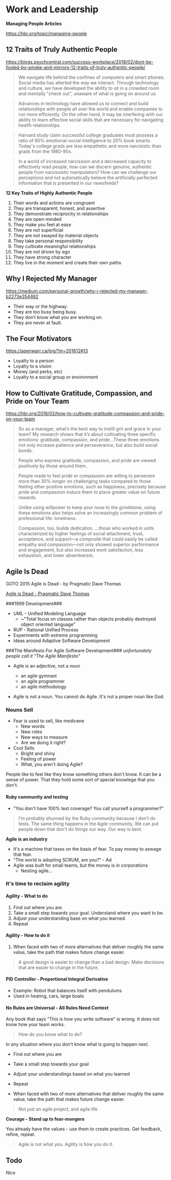 # Work and Leadership

**Managing People Articles**

https://hbr.org/topic/managing-people


## 12 Traits of Truly Authentic People

https://blogs.psychcentral.com/success-workplace/2018/02/dont-be-fooled-by-smoke-and-mirrors-12-traits-of-truly-authentic-people/

> We navigate life behind the confines of computers and smart phones. Social media has alterted the way we interact. Through technology and culture, we have developed the ability to sit in a crowded room and mentally "check out", unaware of what is going on around us.

> Advances in technology have allowed us to connect and build relationships with people all over the world and enable companies to run more efficiently. On the other hand, it may be interfering with our ability to learn effective social skills that are necessary for navigating health relationships.

> Harvard study claim successful college graduates must possess a ratio of 80% emotional-social intelligence to 20% book smarts. Today's college grads are less empathetic and more narcisistic than grads from the 1980-90s.

> In a world of increased narcissism and a decreased capacity to effectively read people, how can we discern genuine, authentic people from narcissistic manipulators?  How can we challenge our perceptions and not automatically believe the artificially perfected information that is presented in our newsfeeds?


**12 Key Traits of Highly Authentic People**


1. Their words and actions are congruent
1. They are transparent, honest, and assertive
1. They demonstrate reciprocity in relationships
1. They are open-minded
1. They make you feel at ease
1. They are not superficial
1. They are not swayed by material objects
1. They take personal responsibility
1. They cultivate meaningful relationships
1. They are not driven by ego
1. They have strong character
1. They live in the moment and create their own paths


## Why I Rejected My Manager

https://medium.com/personal-growth/why-i-rejected-my-manager-b2273e354462
+ Their way or the highway.
+ They are too busy being busy.
+ They don’t know what you are working on.
+ They are never at fault.


## The Four Motivators

https://apenwarr.ca/log/?m=201612#13

+ Loyalty to a person
+ Loyalty to a vision
+ Money (and perks, etc)
+ Loyalty to a social group or environment

## How to Cultivate Gratitude, Compassion, and Pride on Your Team
https://hbr.org/2018/02/how-to-cultivate-gratitude-compassion-and-pride-on-your-team

> So as a manager, what’s the best way to instill grit and grace in your team? My research shows that it’s about cultivating three specific emotions: gratitude, compassion, and pride...These three emotions not only increase patience and perseverance, but also build social bonds.

> People who express gratitude, compassion, and pride are viewed positively by those around them.

> People made to feel pride or compassion are willing to persevere more than 30% longer on challenging tasks compared to those feeling other positive emotions, such as happiness, precisely because pride and compassion induce them to place greater value on future rewards.

> Unlike using willpower to keep your nose to the grindstone, using these emotions also helps solve an increasingly common problem of professional life: loneliness.

> Compassion, too, builds dedication. ...those who worked in units characterized by higher feelings of social attachment, trust, acceptance, and support—a composite that could easily be called empathy and compassion—not only showed superior performance and engagement, but also increased work satisfaction, less exhaustion, and lower absenteeism.

## Agile Is Dead

GOTO 2015 Agile is Dead - by Pragmatic Dave Thomas

[Agile is Dead - Pragmatic Dave Thomas](https://www.youtube.com/watch?v=a-BOSpxYJ9M)


###1999 Development###

- UML - Unified Modeling Language
  - ~"Total focus on classes rather than objects probably destroyed object oriented language"
- RUP - Rational Unified Process
- Experiments with extreme programming
- Ideas around Adaptive Software Development


###The Manifesto For Agile Software Development###
_unfortunately people call it "The Agile Manifesto"_

- Agile is an adjective, not a noun
  - an agile gymnast
  - an agile programmer
  - an agile methodology

- Agile is not a noun. You cannot do Agile. It's not a proper noun like God.

### Nouns Sell
- Fear is used to sell, like medicene
  - New words
  - New roles
  - New ways to measure
  - Are we doing it right?
- Cool Sells
  - Bright and shiny
  - Feeling of power
  - What, you aren't doing Agile?


People like to feel like they know something others don't know. It can be a sense of power. That they hold some sort of special knowlege that you don't.

#### Ruby community and testing
- "You don't have 100% test coverage? You call yourself a programmer?"

> I'm probably shunned by the Ruby community because I don't do tests. The same thing happens in the Agile community. We can put people down that don't do things our way. Our way is best.

**Agile is an industry**
- It's a machine that taxes on the basis of fear. To pay money to aswage that fear.
- "The world is adopting SCRUM, are you?" - Ad
- Agile was built for small teams, but the money is in corporations
  - Nesting agile...

### It's time to reclaim agility

#### Agility - What to do
1. Find out where you are.
1. Take a small step towards your goal. Understand where you want to be.
1. Adjust your understanding base on what you learned.
1. Repeat

#### Agility - How to do it
1. When faced with two of more alternatives that deliver roughly the same value, take the path that makes future change easier.

> A good design is easier to change than a bad design. Make decisions that are easier to change in the future.

#### PID Controller - Proportional Integral Derivative

- Example: Robot that balances itself with pendulums
- Used in heating, cars, large boats

#### No Rules are Universal - All Rules Need Context
Any book that says "This is how you write software" is wrong. It does not know how your team works.

> How do you know what to do?

In any situation where you don't know what is going to happen next.
- Find out where you are
- Take a small step towards your goal
- Adjust your understandings based on what you learned
- Repeat

- When faced with two of more alternatives that deliver roughly the same value, take the path that makes future change easier.

> Not just an agile project, and agile life

**Courage - Stand up to fear-mongers**

You already have the values - use them to create practices. Get feedback, refine, repeat.

> Agile is not what you. Agility is how you do it.


## Todo
_Nice_
